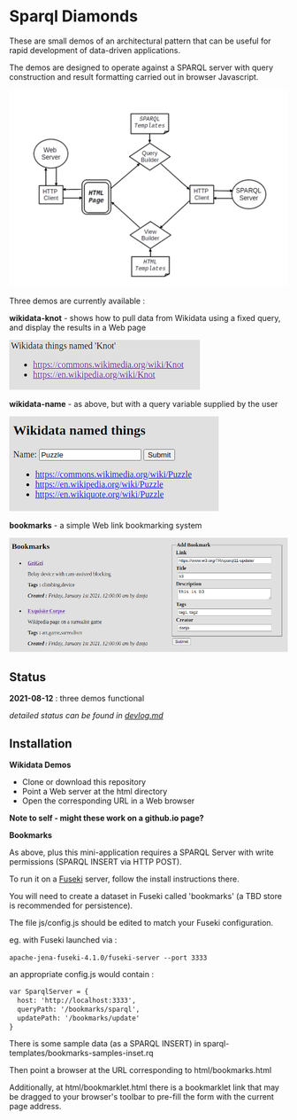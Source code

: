 # Sparql Diamonds

These are small demos of an architectural pattern that can be useful for rapid development of data-driven applications.

The demos are designed to operate against a SPARQL server with query construction and result formatting carried out in browser Javascript.

![SPARQL Diamond](https://github.com/danja/sparql-diamonds/raw/main/docs/images/diamond.png)

Three demos are currently available :

**wikidata-knot** - shows how to pull data from Wikidata using a fixed query, and display the results in a Web page

![Wikidata things named Knot](https://github.com/danja/sparql-diamonds/raw/main/docs/images/things-named-knot-shaded.png)

**wikidata-name** - as above, but with a query variable supplied by the user

![Wikidata named things](https://github.com/danja/sparql-diamonds/raw/main/docs/images/wikidata-named-things-shaded.png)

**bookmarks** - a simple Web link bookmarking system

![bookmarks](https://github.com/danja/sparql-diamonds/raw/main/docs/images/bookmarks-screenshot-shaded.png)

## Status

**2021-08-12** : three demos functional

_detailed status can be found in [devlog.md](devlog.md)_

## Installation

**Wikidata Demos**

- Clone or download this repository
- Point a Web server at the html directory
- Open the corresponding URL in a Web browser

**Note to self - might these work on a github.io page?**

**Bookmarks**

As above, plus this mini-application requires a SPARQL Server with write permissions (SPARQL INSERT via HTTP POST).

To run it on a [Fuseki](https://jena.apache.org/documentation/fuseki2/) server, follow the install instructions there.

You will need to create a dataset in Fuseki called 'bookmarks' (a TBD store is recommended for persistence).

The file js/config.js should be edited to match your Fuseki configuration.

eg. with Fuseki launched via :

`apache-jena-fuseki-4.1.0/fuseki-server --port 3333`

an appropriate config.js would contain :

```
var SparqlServer = {
  host: 'http://localhost:3333',
  queryPath: '/bookmarks/sparql',
  updatePath: '/bookmarks/update'
}
```

There is some sample data (as a SPARQL INSERT) in sparql-templates/bookmarks-samples-inset.rq

Then point a browser at the URL corresponding to html/bookmarks.html

Additionally, at html/bookmarklet.html there is a bookmarklet link that may be dragged to your browser's toolbar to pre-fill the form with the current page address.
